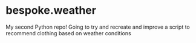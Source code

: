 # bespoke.weather
My second Python repo! Going to try and recreate and improve a script to recommend clothing based on weather conditions
